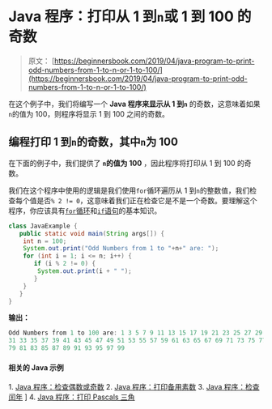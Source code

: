 # Java 程序：打印从 1 到`n`或 1 到 100 的奇数

> 原文： [https://beginnersbook.com/2019/04/java-program-to-print-odd-numbers-from-1-to-n-or-1-to-100/](https://beginnersbook.com/2019/04/java-program-to-print-odd-numbers-from-1-to-n-or-1-to-100/)

在这个例子中，我们将编写一个 **Java 程序来显示从 1 到`n`** 的奇数，这意味着如果`n`的值为 100，则程序将显示 1 到 100 之间的奇数。

## 编程打印 1 到`n`的奇数，其中`n`为 100

在下面的例子中，我们提供了 **`n`的值为 100** ，因此程序将打印从 1 到 100 的奇数。

我们在这个程序中使用的逻辑是我们使用`for`循环遍历从 1 到`n`的整数值，我们检查每个值是否`% 2 != 0`，这意味着我们正在检查它是不是一个奇数。要理解这个程序，你应该具有[`for`循环](https://beginnersbook.com/2015/03/for-loop-in-java-with-example/)和[`if`语句](https://beginnersbook.com/2017/08/if-else-statement-in-java/)的基本知识。

```java
class JavaExample {
   public static void main(String args[]) {
	int n = 100;
	System.out.print("Odd Numbers from 1 to "+n+" are: ");
	for (int i = 1; i <= n; i++) {
	   if (i % 2 != 0) {
		System.out.print(i + " ");
	   }
	}
   }
}
```

**输出：**

```java
Odd Numbers from 1 to 100 are: 1 3 5 7 9 11 13 15 17 19 21 23 25 27 29 
31 33 35 37 39 41 43 45 47 49 51 53 55 57 59 61 63 65 67 69 71 73 75 77 
79 81 83 85 87 89 91 93 95 97 99
```

#### 相关的 Java 示例

1\. [Java 程序：检查偶数或奇数](https://beginnersbook.com/2014/02/java-program-to-check-even-or-odd-number/)
2\. [Java 程序：打印备用素数](https://beginnersbook.com/2019/04/java-program-to-print-alternate-prime-numbers/)
3\. [Java 程序：检查闰年](https://beginnersbook.com/2017/09/java-program-to-check-leap-year/) ]
4\. [Java 程序：打印 Pascals 三角](https://beginnersbook.com/2019/02/java-program-to-print-pascal-triangle/)